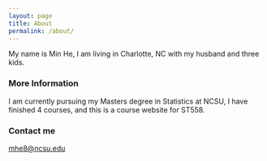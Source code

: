 ```yaml
---
layout: page
title: About
permalink: /about/
---
```


My name is Min He, I am living in Charlotte, NC with my husband and three kids.

### More Information
I am currently pursuing my Masters degree in Statistics at NCSU, I have finished 4 courses, and this is a course website for ST558. 
### Contact me

[mhe8@ncsu.edu](mailto:mhe8@ncsu.edu)
